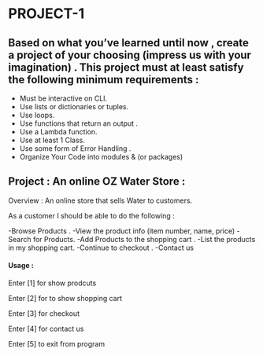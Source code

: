 # PROJECT-1



## Based on what you’ve learned until now , create a project of your choosing (impress us with your imagination) . This project must at least satisfy the following minimum requirements :

- Must be interactive on CLI.
- Use lists or dictionaries or tuples. 
- Use loops.
- Use functions that return an output . 
- Use a Lambda function.
- Use at least 1 Class.
- Use some form of Error Handling .
- Organize Your Code into modules & (or packages)

## Project :  An online OZ Water Store :
Overview : An online store that sells Water to customers.

As a customer I should be able to do the following :


   -Browse Products .
   -View the product info (item number, name, price)
   -Search for Products.
   -Add Products to the shopping cart .
   -List the products in my shopping cart.
   -Continue to checkout .
   -Contact us
    


#### Usage :
Enter [1] for show prodcuts

Enter [2] for to show shopping cart

Enter [3] for checkout

Enter [4] for contact us

Enter [5] to exit from program

